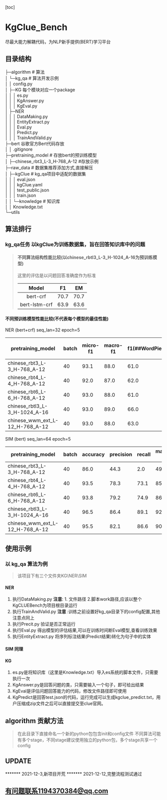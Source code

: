 [toc]

# KgClue_Bench

尽最大能力解耦代码，为NLP新手提供(BERT)学习平台

## 目录结构

├─algorithm # 算法 <br>
│ └─kg_qa # 算法开发示例<br>
│ │ config.py<br>
│ ├─KG 每个模块对应一个package<br>
│ │ │ es.py<br>
│ │ │ KgAnswer.py<br>
│ │ │ KgEval.py<br>
│ ├─NER<br>
│ │ │ DataMaking.py<br>
│ │ │ EntityExtract.py<br>
│ │ │ Eval.py<br>
│ │ │ Predict.py<br>
│ │ │ TrainAndValid.py<br>
├─bert 谷歌官方Bert代码存放<br>
│ │ .gitignore<br>
├─pretraining_model # 存放bert的预训练模型<br>
│ ├─chinese_rbt3_L-3_H-768_A-12 #存放示例<br>
├─raw_data # 数据集推荐添加方式,直接解压<br>
│ ├─kgClue # kg_qa项目中适配的数据集<br>
│ │ │ eval.json<br>
│ │ │ kgClue.yaml<br>
│ │ │ test_public.json<br>
│ │ │ train.json<br>
│ │ └─knowledge # 知识库<br>
│ │ Knowledge.txt<br>
└─utils<br>


## 算法排行

### **kg_qa任务** 以kgClue为训练数据集，旨在回答知识库中的问题

> #### 不同算法结构性能比较(以chinese_rbtl3_L-3_H-1024_A-16为预训练模型)
> 这里的评估是以问题回答准确度作为标准
> 
>Model   | F1     | EM  |
>:----:| :----:  |:----:  |
>bert-crf |  70.7      |  70.7   |
>bert-lstm-crf |  63.9       |  63.6    |

#### 不同预训练模型性能比较(不代表每个模型的最佳性能)
NER (bert+crf) seq_lan=32 epoch=5

| pretraining_model      | batch | micro-f1| macro-f1| f1(##WordPiece) |f1(B-NP/I-NP)|
| ----------- | ----------- | ----------- | ----------- | ----------- | ----------- |
| chinese_rbt3_L-3_H-768_A-12      | 40       | 93.1| 88.0 | 61.0 | 79.0 |
| chinese_rbt4_L-4_H-768_A-12   | 40        | 92.0 | 87.0 | 62.0 | 75.0 |
| chinese_rbt6_L-6_H-768_A-12   | 40        | 93.0 | 88.0 | 61.0 | 77.0 |
| chinese_rbtl3_L-3_H-1024_A-16   | 40       | 93.0 | 89.0 | 66.0 | 77.0 | 
| chinese_wwm_ext_L-12_H-768_A-12   | 40       | 93.0 | 88.0 | 63.0 | 77.0 | 

SIM (bert) seq_lan=64 epoch=5

| pretraining_model      | batch | accuracy| precision| recall |macro-f1|
| ----------- | ----------- | ----------- | ----------- | ----------- | ----------- |
| chinese_rbt3_L-3_H-768_A-12      | 40       | 86.0| 44.3 | 2.0 | 49.0 |
| chinese_rbt4_L-4_H-768_A-12   | 40        | 93.5 | 78.3 | 73.1 | 85.9 |
| chinese_rbt6_L-6_H-768_A-12   | 40        | 93.8 | 79.2 | 74.9 | 86.7 |
| chinese_rbtl3_L-3_H-1024_A-16   | 40       |96.5 |86.4| 89.1| 92.9 | 
| chinese_wwm_ext_L-12_H-768_A-12   | 40       | 95.5| 82.1| 86.6 | 90.9 | 

## 使用示例

### 以 **kg_qa** 算法为例

> 该项目下有三个文件夹KG\NER\SIM

#### NER

1. 执行DataMaking.py **注意**: 1. 文件路径 2.脚本work路径,应该以整个KgCLUEBench为项目根目录运行
2. 执行TrainAndValid.py **注意** :训练之前设置好kg_qa目录下的config配置,其他注意点同上
3. 执行Precit.py 验证是否正常运行
4. 执行Eval.py 得出模型的评估结果,可以在训练时间断Eval模型,查看训练效果
5. 执行EntityExtract.py 将序列标注结果(Predict结果)转化为句子中的实体

#### SIM 同理

#### KG
1. es.py是将知识库（这里是Knowledge.txt）导入es系统的脚本文件，只需要执行一次
2. KgAnswer.py是回答问题的类，只需要输入一个句子，即可给出结果
3. KgEval是评估问题回答能力的代码，修改文件路径即可使用
4. KgPredict是回答test.json的代码，运行完成可以生成kgclue_predict.txt，用户压缩成zip文件之后可以直接提交至clue官网。

## algorithm 贡献方法

> 在此目录下直接命名一个新的python包包含init和config文件
> 不同算法可能有多个stage，不同stage建议使用独立的python包，多个stage共享一个config

## UPDATE

******* 2021-12-3,新项目开荒
******* 2021-12-12,完整流程测试通过

## 有问题联系1194370384@qq.com


